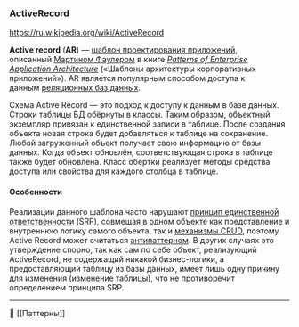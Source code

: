 ### ActiveRecord
https://ru.wikipedia.org/wiki/ActiveRecord

**Active record** (**AR**) — [шаблон проектирования приложений](https://ru.wikipedia.org/wiki/%D0%A8%D0%B0%D0%B1%D0%BB%D0%BE%D0%BD%D1%8B_%D0%BF%D1%80%D0%BE%D0%B5%D0%BA%D1%82%D0%B8%D1%80%D0%BE%D0%B2%D0%B0%D0%BD%D0%B8%D1%8F "Шаблоны проектирования"), описанный [Мартином Фаулером](https://ru.wikipedia.org/wiki/%D0%A4%D0%B0%D1%83%D0%BB%D0%B5%D1%80,_%D0%9C%D0%B0%D1%80%D1%82%D0%B8%D0%BD "Фаулер, Мартин") в книге _[Patterns of Enterprise Application Architecture](https://ru.wikipedia.org/w/index.php?title=Patterns_of_Enterprise_Application_Architecture&action=edit&redlink=1 "Patterns of Enterprise Application Architecture (страница отсутствует)")_ («Шаблоны архитектуры корпоративных приложений»). AR является популярным способом доступа к данным [реляционных баз данных](https://ru.wikipedia.org/wiki/%D0%A0%D0%B5%D0%BB%D1%8F%D1%86%D0%B8%D0%BE%D0%BD%D0%BD%D0%B0%D1%8F_%D0%B1%D0%B0%D0%B7%D0%B0_%D0%B4%D0%B0%D0%BD%D0%BD%D1%8B%D1%85 "Реляционная база данных").

Схема Active Record — это подход к доступу к данным в базе данных. Строки таблицы БД обёрнуты в классы. Таким образом, объектный экземпляр привязан к единственной записи в таблице. После создания объекта новая строка будет добавляться к таблице на сохранение. Любой загруженный объект получает свою информацию от базы данных. Когда объект обновлён, соответствующая строка в таблице также будет обновлена. Класс обёртки реализует методы средства доступа или свойства для каждого столбца в таблице.
#### Особенности
Реализации данного шаблона часто нарушают [принцип единственной ответственности](https://ru.wikipedia.org/wiki/%D0%9F%D1%80%D0%B8%D0%BD%D1%86%D0%B8%D0%BF_%D0%B5%D0%B4%D0%B8%D0%BD%D1%81%D1%82%D0%B2%D0%B5%D0%BD%D0%BD%D0%BE%D0%B9_%D0%BE%D1%82%D0%B2%D0%B5%D1%82%D1%81%D1%82%D0%B2%D0%B5%D0%BD%D0%BD%D0%BE%D1%81%D1%82%D0%B8 "Принцип единственной ответственности") (SRP), совмещая в одном объекте как представление и внутреннюю логику самого объекта, так и [механизмы CRUD](https://ru.wikipedia.org/wiki/CRUD "CRUD"), поэтому Active Record может считаться [антипаттерном](https://ru.wikipedia.org/wiki/%D0%90%D0%BD%D1%82%D0%B8%D0%BF%D0%B0%D1%82%D1%82%D0%B5%D1%80%D0%BD "Антипаттерн"). В других случаях это утверждение спорно, так как сам по себе объект, реализующий ActiveRecord, не содержащий никакой бизнес-логики, а предоставляющий таблицу из базы данных, имеет лишь одну причину для изменения (изменение таблицы), что не противоречит определением принципа SRP.

----
📂 [[Паттерны]]